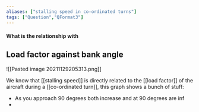```yaml
---
aliases: ["stalling speed in co-ordinated turns"]
tags: ["Question","QFormat3"]
---
```


#### What is the relationship with
## Load factor against bank angle
![[Pasted image 20211129205313.png]]

We know that [[stalling speed]] is directly related to the [[load factor]] of the aircraft during a [[co-ordinated turn]], this graph shows a bunch of stuff:
- As you approach 90 degrees both increase and at 90 degrees are inf
- 